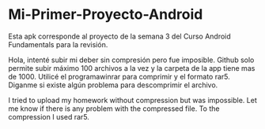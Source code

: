 # Mi-Primer-Proyecto-Android
Esta apk corresponde al proyecto de la semana 3 del Curso Android Fundamentals para la revisión.

Hola, intenté subir mi deber sin compresión pero fue imposible. Github solo permite subir máximo 100 archivos a la vez y la carpeta de la app tiene mas de 1000. Utilicé el programawinrar para comprimir y el formato rar5. Diganme si existe algún problema para descomprimir el archivo.

I tried to upload my homework without compression but was impossible. Let me know if there is any problem with the compressed file. To the compression I used rar5.

